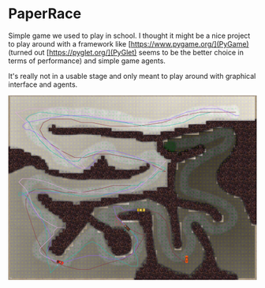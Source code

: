 [Screenshot 1]: screenshot01.png

PaperRace
=========

Simple game we used to play in school. I thought it might be a nice project to play around with a framework like [https://www.pygame.org/](PyGame) (turned out [https://pyglet.org/](PyGlet) seems to be the better choice in terms of performance) and simple game agents.

It's really not in a usable stage and only meant to play around with graphical interface and agents.

![Screenshot 1][Screenshot 1]
